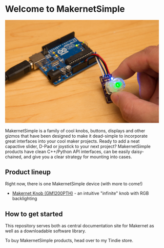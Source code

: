 # Welcome to MakernetSimple

![Product image](extras/product-documentation/Knob/GM1200PTG-with-uno.jpg)

MakernetSimple is a family of cool knobs, buttons, displays and other gizmos that have been designed to make it dead-simple to incorporate great interfaces into your cool maker projects. Ready to add a neat capactive slider, D-Pad or joystick to your next project? MakernetSimple products have clean C++/Python API interfaces, can be easily daisy-chained, and give you a clear strategy for mounting into cases.

## Product lineup

Right now, there is one MakernetSimple device (with more to come!)

* [Makernet Knob (GM1200PTH)](extras/product-documentation/Knob/Makernet-Knob-GM1200PTH.md) - an intuitive "infinite" knob with RGB backlighting

## How to get started

This repository serves both as central documentation site for Makernet as well as a downloadable software library. 

To buy MakernetSimple products, head over to my Tindie store. 